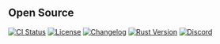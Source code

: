 ## Open Source

[![CI Status](https://github.com/simonysx/test-open/actions/workflows/ci.yml/badge.svg)](https://github.com/simonysx/test-open/actions/workflows/ci.yml)
[![License](https://img.shields.io/badge/License-Apache--2.0-blue.svg)](LICENSE)
[![Changelog](https://img.shields.io/badge/changelog-keep%20a%20changelog-E05735.svg)](CHANGELOG.md)
[![Rust Version](https://img.shields.io/badge/rust-1.85+-orange.svg)](https://www.rust-lang.org)
[![Discord](https://img.shields.io/discord/your-channel-id?logo=discord)](https://discord.gg/your-invite-link)
